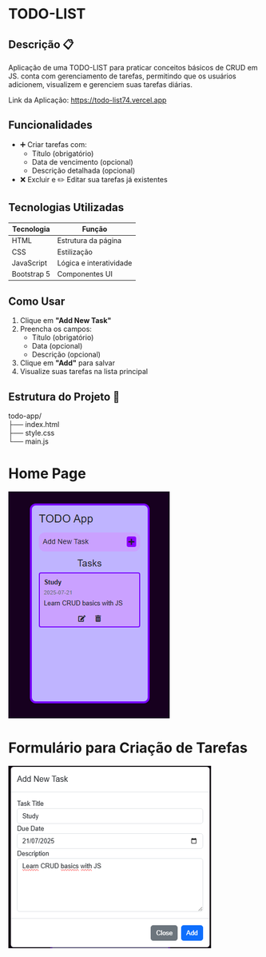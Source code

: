 # TODO-LIST

## Descrição 📋
Aplicação de uma TODO-LIST para praticar conceitos básicos de CRUD em JS. conta com gerenciamento de tarefas, permitindo que os usuários adicionem, visualizem e gerenciem suas tarefas diárias. 

Link da Aplicação: https://todo-list74.vercel.app

## Funcionalidades 
- ➕ Criar tarefas com:
  - Título (obrigatório)
  - Data de vencimento (opcional)
  - Descrição detalhada (opcional)
- ❌ Excluir e ✏️ Editar sua tarefas já existentes
## Tecnologias Utilizadas 
| Tecnologia | Função |
|------------|--------|
| HTML | Estrutura da página|
| CSS | Estilização|
| JavaScript | Lógica e interatividade |
| Bootstrap 5 | Componentes UI|

## Como Usar 
1. Clique em **"Add New Task"**
2. Preencha os campos:
   - Título (obrigatório)
   - Data (opcional)
   - Descrição (opcional)
3. Clique em **"Add"** para salvar
4. Visualize suas tarefas na lista principal

## Estrutura do Projeto 📂
todo-app/  
├── index.html   
├── style.css   
└── main.js 

# Home Page
![alt text](image-2.png)
# Formulário para Criação de Tarefas
![alt text](image-3.png)
